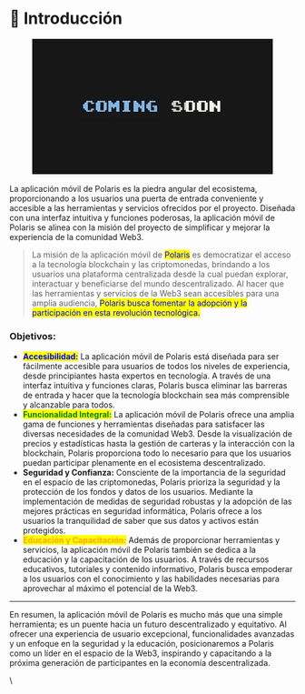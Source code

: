 # 📌 Introducción

<figure><img src="../../.gitbook/assets/image-removebg-preview_(20)-transformed.jpeg" alt=""><figcaption></figcaption></figure>

La aplicación móvil de Polaris es la piedra angular del ecosistema, proporcionando a los usuarios una puerta de entrada conveniente y accesible a las herramientas y servicios ofrecidos por el proyecto. Diseñada con una interfaz intuitiva y funciones poderosas, la aplicación móvil de Polaris se alinea con la misión del proyecto de simplificar y mejorar la experiencia de la comunidad Web3.

> La misión de la aplicación móvil de <mark style="color:blue;">Polaris</mark> es democratizar el acceso a la tecnología blockchain y las criptomonedas, brindando a los usuarios una plataforma centralizada desde la cual puedan explorar, interactuar y beneficiarse del mundo descentralizado. Al hacer que las herramientas y servicios de la Web3 sean accesibles para una amplia audiencia, <mark style="color:blue;">Polaris busca fomentar la adopción y la participación en esta revolución tecnológica.</mark>

### **Objetivos:**

* <mark style="color:blue;">**Accesibilidad:**</mark> La aplicación móvil de Polaris está diseñada para ser fácilmente accesible para usuarios de todos los niveles de experiencia, desde principiantes hasta expertos en tecnología. A través de una interfaz intuitiva y funciones claras, Polaris busca eliminar las barreras de entrada y hacer que la tecnología blockchain sea más comprensible y alcanzable para todos.
* <mark style="color:green;">**Funcionalidad Integral:**</mark> La aplicación móvil de Polaris ofrece una amplia gama de funciones y herramientas diseñadas para satisfacer las diversas necesidades de la comunidad Web3. Desde la visualización de precios y estadísticas hasta la gestión de carteras y la interacción con la blockchain, Polaris proporciona todo lo necesario para que los usuarios puedan participar plenamente en el ecosistema descentralizado.
* **Seguridad y Confianza:** Consciente de la importancia de la seguridad en el espacio de las criptomonedas, Polaris prioriza la seguridad y la protección de los fondos y datos de los usuarios. Mediante la implementación de medidas de seguridad robustas y la adopción de las mejores prácticas en seguridad informática, Polaris ofrece a los usuarios la tranquilidad de saber que sus datos y activos están protegidos.
* <mark style="color:orange;">**Educación y Capacitación:**</mark> Además de proporcionar herramientas y servicios, la aplicación móvil de Polaris también se dedica a la educación y la capacitación de los usuarios. A través de recursos educativos, tutoriales y contenido informativo, Polaris busca empoderar a los usuarios con el conocimiento y las habilidades necesarias para aprovechar al máximo el potencial de la Web3.

***

En resumen, la aplicación móvil de Polaris es mucho más que una simple herramienta; es un puente hacia un futuro descentralizado y equitativo. Al ofrecer una experiencia de usuario excepcional, funcionalidades avanzadas y un enfoque en la seguridad y la educación, posicionaremos a Polaris como un líder en el espacio de la Web3, inspirando y capacitando a la próxima generación de participantes en la economía descentralizada.



\


